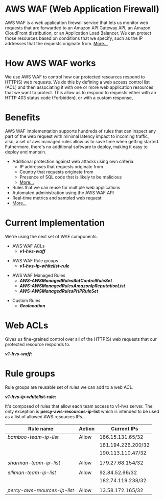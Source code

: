# AWS WAF (Web Application Firewall)

AWS WAF is a web application firewall service that lets us monitor web requests that are forwarded to an Amazon API Gateway API, an Amazon CloudFront distribution, or an Application Load Balancer. We can protect those resources based on conditions that we specify, such as the IP addresses that the requests originate from. [More...](https://docs.aws.amazon.com/waf/latest/developerguide/waf-chapter.html)

# How AWS WAF works

We use AWS WAF to control how our protected resources respond to HTTP(S) web requests. We do this by defining a web access control list (ACL) and then associating it with one or more web application resources that we want to protect. This allow us to respond to requests either with an HTTP 403 status code (Forbidden), or with a custom response,

# Benefits 

AWS WAF implementation supports hundreds of rules that can inspect any part of the web request with minimal latency impact to incoming traffic, also, a set of aws managed rules allow us to save time when getting started. Futhermore, there's no additional software to deploy, making it easy to deploy and mantain.

- Additional protection against web attacks using own criteria.
    - IP addresses that requests originate from
    - Country that requests originate from
    - Presence of SQL code that is likely to be malicious 
    - [More...](https://docs.aws.amazon.com/waf/latest/developerguide/waf-intro.html#:~:text=Additional%20protection%20against%20web%20attacks)
- Rules that we can reuse for multiple web applications
- Automated administration using the AWS WAF API
- Real-time metrics and sampled web request
- [More...](https://docs.aws.amazon.com/waf/latest/developerguide/waf-intro.html#:~:text=Using%20AWS%20WAF%20has%20several%20benefits%3A)

# Current Implementation

We're using the next set of WAF components:
    
- AWS WAF ACLs
    - ***v1-hvs-waff*** 
>
- AWS WAF Rule groups
    - ***v1-hvs-ip-whitelist-rule***
>
- AWS WAF Managed Rules
    - ***AWS-AWSManagedRulesBotControlRuleSet***
    - ***AWS-AWSManagedRulesAmazonIpReputationList***
    - ***AWS-AWSManagedRulesPHPRuleSet***
>
- Custom Rules
    - ***Geolocation***

# Web ACLs

Gives us fine-grained control over all of the HTTP(S) web requests that our protected resource responds to.

***v1-hvs-waff:***

# Rule groups

Rule groups are reusable set of rules we can add to a web ACL.

***v1-hvs-ip-whitelist-rule:***

It's composed of rules that allow each team access to v1-hvs server. The only exception is **percy-aws-resources-ip-list** which is intended to be used as a list of allowed AWS resources IPs.

| Rule name                 | Action     | Current IPs  |
|---                        |---         |---           |
|*bamboo-team-ip-list*  |Allow |186.15.131.65/32 |
|   |   |181.194.226.200/32 |
|   |   |190.113.110.47/32 |          
|   |   |   |
|*sharman-team-ip-list* |Allow |179.27.68.154/32 |
|   |   |   |
|*elliman-team-ip-list* |Allow |92.84.52.66/32 |
|   |   |182.74.119.238/32|
|   |   |   |
|*percy-aws-reources-ip-list* |Allow |13.58.172.165/32 |

